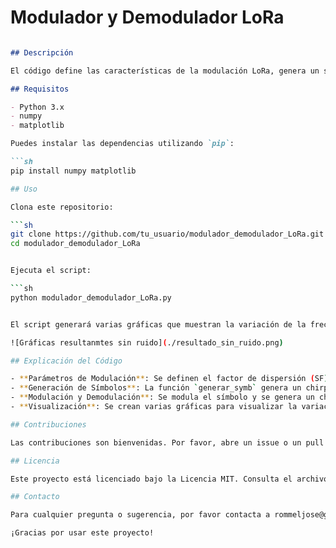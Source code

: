 # Modulador y Demodulador LoRa
```markdown

## Descripción

El código define las características de la modulación LoRa, genera un símbolo específico, y luego lo modula y demodula. Finalmente, se visualizan diferentes aspectos de la señal modulada y demodulada.

## Requisitos

- Python 3.x
- numpy
- matplotlib

Puedes instalar las dependencias utilizando `pip`:

```sh
pip install numpy matplotlib

## Uso

Clona este repositorio:

```sh
git clone https://github.com/tu_usuario/modulador_demodulador_LoRa.git
cd modulador_demodulador_LoRa


Ejecuta el script:

```sh
python modulador_demodulador_LoRa.py


El script generará varias gráficas que muestran la variación de la frecuencia, la amplitud del chirp modulado y demodulado, y el espectro de potencia del símbolo demodulado.

![Gráficas resultanmtes sin ruido](./resultado_sin_ruido.png)

## Explicación del Código

- **Parámetros de Modulación**: Se definen el factor de dispersión (SF), el ancho de banda (BW), y la frecuencia de muestreo (Fs).
- **Generación de Símbolos**: La función `generar_symb` genera un chirp basado en el símbolo a transmitir.
- **Modulación y Demodulación**: Se modula el símbolo y se genera un chirp base para la demodulación.
- **Visualización**: Se crean varias gráficas para visualizar la variación de la frecuencia, la amplitud del chirp modulado y demodulado, y el espectro de potencia.

## Contribuciones

Las contribuciones son bienvenidas. Por favor, abre un issue o un pull request para discutir cualquier cambio que desees realizar.

## Licencia

Este proyecto está licenciado bajo la Licencia MIT. Consulta el archivo LICENSE para más detalles.

## Contacto

Para cualquier pregunta o sugerencia, por favor contacta a rommeljose@gmail.com

¡Gracias por usar este proyecto!
